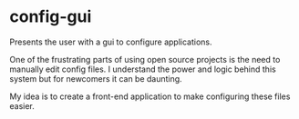 config-gui
==========

Presents the user with a gui to configure applications.

One of the frustrating parts of using open source projects is the need to manually edit config files. 
I understand the power and logic behind this system but for newcomers it can be daunting. 

My idea is to create a front-end application to make configuring these files easier.

